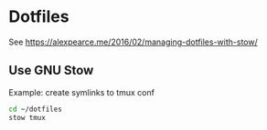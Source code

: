 # Dotfiles

See https://alexpearce.me/2016/02/managing-dotfiles-with-stow/

## Use GNU Stow

Example: create symlinks to tmux conf

```bash
cd ~/dotfiles
stow tmux
```
